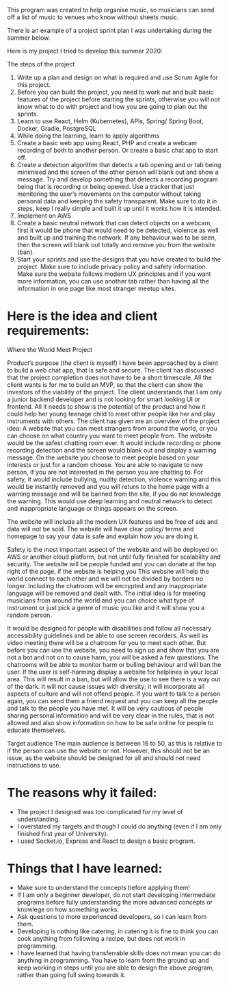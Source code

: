 This program was created to help organise music, so musicians can send off a list of music to venues who know without sheets music.

There is an example of a project sprint plan I was undertaking during the summer below. 

Here is my project I tried to develop this summer 2020:

The steps of the project
1.	Write up a plan and design on what is required and use Scrum Agile for this project. 
2.	Before you can build the project, you need to work out and built basic features of the project before starting the sprints, otherwise you will not know what to do with project and how you are going to plan out the sprints. 
3.	Learn to use React, Helm (Kubernetes), APIs, Spring/ Spring Boot, Docker, Gradle, PostgreSQL 
4.	While doing the learning, learn to apply algorithms 
5.	Create a basic web app using React, PHP and create a webcam recording of both to another person. Or create a basic chat app to start off. 
6.	Create a detection algorithm that detects a tab opening and or tab being minimised and the screen of the other person will blank out and show a message. Try and develop something that detects a recording program being that is recording or being opened. Use a tracker that just monitoring the user’s movements on the computer without taking personal data and keeping the safety transparent. Make sure to do it in steps, keep I really simple and built it up until it works how it is intended. 
7.	Implement on AWS
8.	Create a basic neutral network that can detect objects on a webcam, first it would be phone that would need to be detected, violence as well and built up and training the network. If any behaviour was to be seen, then the screen will blank out totally and remove you from the website (ban). 
9.	Start your sprints and use the designs that you have created to build the project. Make sure to include privacy policy and safety information. Make sure the website follows modern UX principles and if you want more information, you can use another tab rather than having all the information in one page like most stranger meetup sites. 

# Here is the idea and client requirements:

Where the World Meet Project

Product’s purpose (the client is myself)
I have been approached by a client to build a web chat app, that is safe and secure. The client has discussed that the project completion does not have to be a short timescale. All the client wants is for me to build an MVP, so that the client can show the investors of the viability of the project. The client understands that I am only a junior backend developer and is not looking for smart looking UI or frontend. All it needs to show is the potential of the product and how it could help her young teenage child to meet other people like her and play instruments with others. The client has given me an overview of the project idea:
A website that you can meet strangers from around the world, or you can choose on what country you want to meet people from. The website would be the safest chatting room ever. It would include recording or phone recording detection and the screen would blank out and display a warning message. On the website you choose to meet people based on your interests or just for a random choose. You are able to navigate to new person, if you are not interested in the person you are chatting to.
For safety, it would include bullying, nudity detection, violence warning and this would be instantly removed and you will return to the home page with a warning message and will be banned from the site, if you do not knowledge the warning. This would use deep learning and neutral network to detect and inappropriate language or things appears on the screen.

The website will include all the modern UX features and be free of ads and data will not be sold. The website will have clear policy/ terms and homepage to say your data is safe and explain how you are doing it.

Safety is the most important aspect of the website and will be deployed on AWS or another cloud platform, but not until fully finished for scalability and security. The website will be people funded and you can donate at the top right of the page, if the website is helping you
This website will help the world connect to each other and we will not be divided by borders no longer.
Including the chatroom will be encrypted and any inappropriate language will be removed and dealt with.
The initial idea is for meeting musicians from around the world and you can choice what type of instrument or just pick a genre of music you like and it will show you a random person.

It would be designed for people with disabilities and follow all necessary accessibility guidelines and be able to use screen recorders.
As well as video meeting there will be a chatroom for you to meet each other. But before you can use the website, you need to sign up and show that you are not a bot and not on to cause harm, you will be asked a few questions. The chatrooms will be able to monitor harm or bulling behaviour and will ban the user. If the user is self-harming display a website for helplines in your local area. This will result in a ban, but will allow the use to see there is a way out of the dark.
It will not cause issues with diversity; it will incorporate all aspects of culture and will not offend people.
If you want to talk to a person again, you can send them a friend request and you can keep all the people and talk to the people you have met.
It will be very cautious of people sharing personal information and will be very clear in the rules, that is not allowed and also show information on how to be safe online for people to educate themselves. 

Target audience 
The main audience is between 16 to 50, as this is relative to if the person can use the website or not. However, this should not be an issue, as the website should be designed for all and should not need instructions to use.  


# The reasons why it failed:

- The project I designed was too complicated for my level of understanding.
- I overstated my targets and though I could do anything (even if I am only finished first year of University).
- I used Socket.io, Express and React to design a basic program. 

# Things that I have learned:

- Make sure to understand the concepts before applying them!
- If I am only a beginner developer, do not start developing intermediate programs before fully understanding the more advanced concepts or knowlege on how something works.
- Ask questions to more experienced developers, so I can learn from them. 
- Developing is nothing like catering, in catering it is fine to think you can cook anything from following a recipe, but does not work in programming.
- I have  learned that having transferrable skills does not mean you can do anything in programming. You have to learn from the ground up and keep working in steps until you are able to design the above program, rather than going full swing towards it. 

